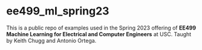 # ee499_ml_spring23

This is a public repo of examples used in the Spring 2023 offering of **EE499 Machine Learning for Electrical and Computer Engineers** at USC.  Taught by Keith Chugg and Antonio Ortega.
